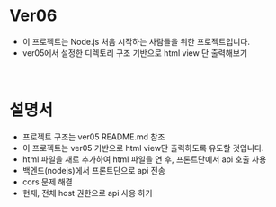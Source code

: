 # Ver06

- 이 프로젝트는 Node.js 처음 시작하는 사람들을 위한 프로젝트입니다.
- ver05에서 설정한 디렉토리 구조 기반으로 html view 단 출력해보기

<br/>

# 설명서 

- 프로젝트 구조는 ver05 README.md 참조
- 이 프로젝트는 ver05 기반으로 html view단 출력하도록 유도할 것입니다.
- html 파일을 새로 추가하여 html 파일을 연 후, 프론트단에서 api 호출 사용
- 백엔드(nodejs)에서 프론트단으로 api 전송
- cors 문제 해결
- 현재, 전체 host 권한으로 api 사용 하기